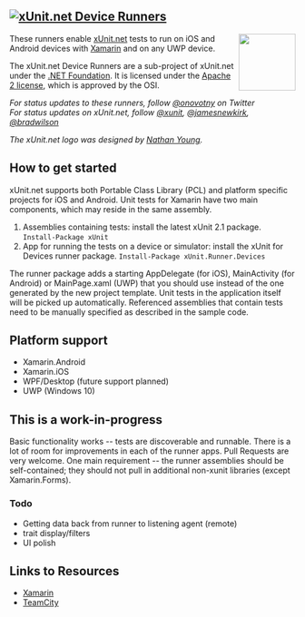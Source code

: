 ## <a href="https://github.com/xunit/xunit"><img src="https://raw.github.com/xunit/media/master/full-logo.png" title="xUnit.net Device Runners" /></a>

[<img align="right" src="https://xunit.github.io/images/dotnet-fdn-logo.png" width="100" />](https://www.dotnetfoundation.org/)

These runners enable [xUnit.net](https://github.com/xunit/xunit/) tests to run on iOS and Android devices with [Xamarin](http://xamarin.com/) and on any UWP device. 

The xUnit.net Device Runners are a sub-project of xUnit.net under the [.NET Foundation](http://dotnetfoundation.org/). It is licensed under the [Apache 2 license](http://opensource.org/licenses/Apache-2.0), which is approved by the OSI.

_For status updates to these runners, follow [@onovotny](https://twitter.com/onovotny) on Twitter_<br />
_For status updates on xUnit.net, follow [@xunit](https://twitter.com/xunit), [@jamesnewkirk](https://twitter.com/jamesnewkirk), [@bradwilson](http://twitter.com/bradwilson)_

_The xUnit.net logo was designed by [Nathan Young](https://twitter.com/nathanyoung)._<br />

## How to get started

xUnit.net supports both Portable Class Library (PCL) and platform specific projects for iOS and Android. 
Unit tests for Xamarin have two main components, which may reside in the same assembly.

1.  Assemblies containing tests: install the latest xUnit 2.1 package. `Install-Package xUnit`
2.  App for running the tests on a device or simulator: install the xUnit for Devices runner package. `Install-Package xUnit.Runner.Devices`

The runner package adds a starting AppDelegate (for iOS), MainActivity (for Android) or MainPage.xaml (UWP) that you should use instead of
the one generated by the new project template. Unit tests in the application itself will be picked up automatically.
Referenced assemblies that contain tests need to be manually specified as described in the sample code.

## Platform support
- Xamarin.Android
- Xamarin.iOS
- WPF/Desktop (future support planned)
- UWP (Windows 10)

## This is a work-in-progress

Basic functionality works -- tests are discoverable and runnable. There is a lot of room for improvements in each
of the runner apps. Pull Requests are very welcome. One main requirement -- the runner assemblies should be self-contained; 
they should not pull in additional non-xunit libraries (except Xamarin.Forms).

### Todo
* Getting data back from runner to listening agent (remote)
* trait display/filters
* UI polish

## Links to Resources

* [Xamarin](http://xamarin.com/)
* [TeamCity](http://www.jetbrains.com/teamcity/index.html)

